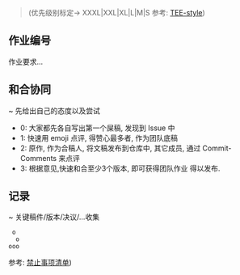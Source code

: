 > (优先级别标定-> XXXL|XXL|XL|L|M|S 参考: [TEE-style](https://github.com/101camp/comments/wiki/RlShortNames))

## 作业编号

作业要求...


## 和合协同
~ 先给出自己的态度以及尝试

- 0: 大家都先各自写出第一个屎稿, 发现到 Issue 中
- 1: 快速用 emoji 点评, 得赞心最多者, 作为团队底稿
- 2: 原作, 作为合稿人, 将文稿发布到仓库中, 其它成员, 通过 Commit-Comments 来点评
- 3: 根据意见,快速和合至少3个版本, 即可获得团队作业
得以发布.



## 记录
~ 关键稿件/版本/决议/...收集





```
 o
  o
ooo
```
参考: [禁止事项清单](https://github.com/101camp/comments/wiki/HbNotDoIt))

